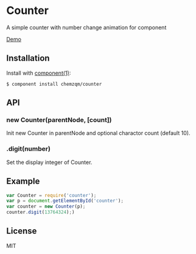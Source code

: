 # Counter

  A simple counter with number change animation for component

  [Demo](http://chemzqm.github.io/counter/index.html)

## Installation

  Install with [component(1)](http://component.io):

    $ component install chemzqm/counter

## API

### new Counter(parentNode, [count])

Init new Counter in parentNode and optional charactor count (default 10).

### .digit(number)

Set the display integer of Counter.

## Example

``` js
var Counter = require('counter');
var p = document.getElementById('counter');
var counter = new Counter(p);
counter.digit(13764324);)
```

## License

  MIT
